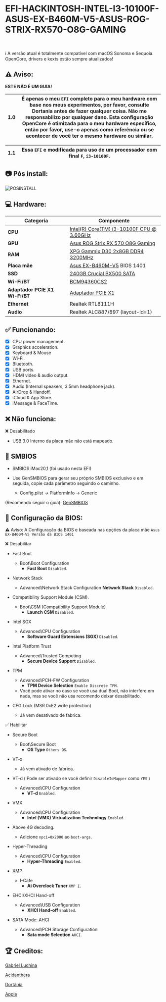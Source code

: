 # EFI-HACKINTOSH-INTEL-I3-10100F-ASUS-EX-B460M-V5-ASUS-ROG-STRIX-RX570-O8G-GAMING
<br/>

ℹ️ A versão atual é totalmente compatível com macOS Sonoma e Sequoia. OpenCore, drivers e kexts estão sempre atualizados!

## :warning: Aviso:
 **ESTE NÃO É UM GUIA!**

|**1.0**| É apenas o meu `EFI` completo para o meu hardware com base nos meus experimentos, por favor, consulte Dortania antes de fazer qualquer coisa. Não me responsabilizo por qualquer dano. Esta configuração OpenCore é otimizada para o meu hardware específico, então por favor, use-o apenas como referência ou se acontecer de você ter o mesmo hardware ou similar.|
| ------ | ----- |

|**1.1**|  Essa `EFI` e modificada para uso de um processador com final `F`, `i3-10100F`.|
| ------ | ----- |

## :camera: Pós install:


![POSINSTALL](https://github.com/user-attachments/assets/85839332-9565-4e4f-a0bf-36053aa65176)


## :computer: Hardware:

| **Categoria** | **Componente**                                                                    |
| ------------ | -------------------------------------------------------------------------------- |
| **CPU**      |  [Intel(R) Core(TM) i3-10100F CPU @ 3.60GHz](https://www.intel.com.br/content/www/br/pt/products/sku/203473/intel-core-i310100f-processor-6m-cache-up-to-4-30-ghz/specifications.html)                                      |
| **GPU**      |  [Asus ROG Strix RX 570 O8G Gaming](https://www.asus.com/br/supportonly/rog-strix-rx570-o8g-gaming/helpdesk_manual/)                                          |
| **RAM**      |  [XPG Gammix D30 2x8GB DDR4 3200MHz](https://www.xpg.com/pt/xpg/588)                                                    |
| **Placa mãe**  | [Asus EX-B460M-V5](https://www.asus.com/br/motherboards-components/motherboards/csm/ex-b460m-v5/) BIOS 1401|
| **SSD**      | [240GB Crucial BX500 SATA](https://br.crucial.com/products/ssd/bx500-ssd)                                                       |
| **Wi-Fi/BT** | [BCM94360CS2](https://a.aliexpress.com/_mNf8gH6)                                                                 |
| **Adaptador PCIE X1 Wi-Fi/BT** | [Adaptador PCIE X1](https://a.aliexpress.com/_mrjIsRA)                                                                 |
| **Ethernet** | Realtek RTL8111H                                                                  |
| **Audio**    | Realtek ALC887/897 (layout-id=1)                                                    |


## :white_check_mark: Funcionando:

- [x] CPU power management.
- [x] Graphics acceleration.
- [x] Keyboard & Mouse
- [x] Wi-Fi.
- [x] Bluetooth.
- [x] USB ports.
- [x] HDMI video & audio output.
- [x] Ethernet.
- [x] Audio (Internal speakers, 3.5mm headphone jack).
- [x] AirDrop & Handoff.
- [x] iCloud & App Store.
- [x] iMessage & FaceTime.

## :x: Não funciona:

❌ Desabilitado 
- USB 3.0 Interno da placa mãe não está mapeado.

## :closed_lock_with_key: SMBIOS

- SMBIOS iMac20,1 (foi usado nesta EFI)

- Use GenSMBIOS para gerar seu próprio SMBIOS exclusivo e em seguida, copie cada parâmetro seguindo o caminho.

	- Config.plist -> PlatformInfo -> Generic

(Recomendo seguir o guia): [GenSMBIOS](https://dortania.github.io/OpenCore-Post-Install/universal/iservices.html#using-gensmbios)

## :closed_lock_with_key: Configuração da BIOS:

:warning: Aviso:
A Configuração da BIOS e baseada nas opções da placa mãe `Asus EX-B460M-V5 Versão da BIOS 1401`

❌ Desabilitar

- Fast Boot
	- Boot\Boot Configuration
		- **Fast Boot** `Disabled`.
- Network Stack
	- Advanced\Network Stack Configuration
		**Network Stack** `Disabled`.

- Compatibility Support Module (CSM).
	- Boot\CSM (Compatibility Support Module)
		- **Launch CSM** `Disabled`.

- Intel SGX
	- Advanced\CPU Configuration
		- **Software Guard Extensions (SGX)** `Disabled`.

- Intel Platform Trust
	- Advanced\Trusted Computing 
		- **Secure Device Support** `Disabled`.

- TPM
	- Advanced\PCH-FW Configuration
		- **TPM Device Selection** `Enable Discrete TPM`.
	- Você pode ativar no caso se você usa dual Boot, não interfere em nada, mas se você não usa recomendo deixar desabilitado.

- CFG Lock (MSR 0xE2 write protection)
	- Já vem desativado de fabrica.


✅ Habilitar

- Secure Boot
	- Boot\Secure Boot
  		- **OS Type** `Others OS`.

- VT-x
	- Já vem ativado de fabrica.

- VT-d ( Pode ser ativado se você definir `DisableIoMapper` como `YES` )
	- Advanced\CPU Configuration
		- **VT-d** `Enabled`.

- VMX
	- Advanced\CPU Configuration
		- **Intel (VMX) Virtualization Technology** `Enabled`.

- Above 4G decoding. 
	- Adicione `npci=0x2000` ao `boot-args`. 

- Hyper-Threading
	- Advanced\CPU Configuration
		- **Hyper-Threading** `Enabled`.

- XMP
	- I-Cafe
		- **Ai Overclock Tuner** `XMP I`.

- EHCI/XHCI Hand-off
	- Advanced\USB Configuration
		- **XHCI Hand-off** `Enabled`.

- SATA Mode: AHCI
	- Advanced\PCH Storage Configuration
		- **Sata mode Selection** `AHCI`.


## :trophy: Creditos:

[Gabriel Luchina](https://www.youtube.com/c/GabrielLuchina)

[Acidanthera](https://github.com/acidanthera)

[Dortânia](https://dortania.github.io/getting-started/)

[Apple](https://www.apple.com/)
